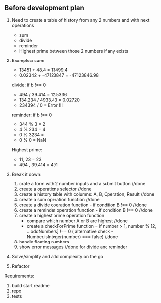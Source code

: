 ## Before development plan

1. Need to create a table of history from any 2 numbers and with next operations

    - sum
    - divide
    - reminder
    - Highest prime between those 2 numbers if any exists

2. Examples:
   sum:

    - 13451 + 48.4 = 13499.4
    - 0.02342 + -47123847 = -47123846.98

    divide: if b !== 0

    - 494 / 39.414 = 12.5336
    - 134.234 / 4933.43 = 0.02720
    - 234394 / 0 = Error !!!

    reminder: if b !== 0

    - 344 % 3 = 2
    - 4 % 234 = 4
    - 0 % 3234 =
    - 0 % 0 = NaN

    Highest prime:

    - 11, 23 = 23
    - 494 , 39.414 = 491

3. Break it down:

    1. crate a form with 2 number inputs and a submit button //done
    2. create a operations selector //done
    3. create a history table with columns: A, B, Operation, Result //done
    4. create a sum operation function //done
    5. create a divide operation function - if condition B !== 0 //done
    6. create a reminder operation function - if condition B !== 0 //done
    7. create a highest prime operation function
        - compare which number A or B are highest //done
        - create a checkForPrime function = if number > 1, number % [2, ...oddNumbers] !== 0
          ( alternative check - Number.isInteger(number) === false) //done
    8. handle floating numbers
    9. show error messages //done for divide and reminder

4. Solve/simplify and add complexity on the go

5. Refactor

Requirements:

1. build start readme
2. repo
3. tests
